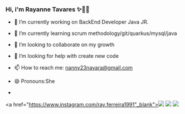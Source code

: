 ### Hi, i'm Rayanne Tavares ✨💁‍♀️

- 🔭 I’m currently working on BackEnd Developer Java JR.
- 🌱 I’m currently learning scrum methodology/git/quarkus/mysql/java
- 👯 I’m looking to collaborate on my growth 
- 🤔 I’m looking for help with create new code
- 📫 How to reach me: nanny23nayara@gmail.com
- 😄 Pronouns:She

- 
<div> 
  
  <a href="https://www.instagram.com/ray.ferreira1991"_blank"><img src="https://img.shields.io/badge/-Instagram-%23E4405F?style=for-the-badge&logo=instagram&logoColor=white" target="_blank"></a>
  <a href = "mailto: nanny23nayara@gmail.com"><img src="https://img.shields.io/badge/-Gmail-%23333?style=for-the-badge&logo=gmail&logoColor=white" target="_blank"></a>
  <a href="https://www.linkedin.com/in/rayanne-nayara-ferreira-a813521a0/" target="_blank"><img src="https://img.shields.io/badge/-LinkedIn-%230077B5?style=for-the-badge&logo=linkedin&logoColor=white" target="_blank"></a> 
  
</div>
